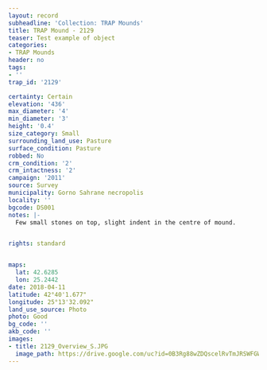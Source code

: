 ```yaml
---
layout: record
subheadline: 'Collection: TRAP Mounds'
title: TRAP Mound - 2129
teaser: Test example of object
categories:
- TRAP Mounds
header: no
tags:
- ''
trap_id: '2129'

certainty: Certain
elevation: '436'
max_diameter: '4'
min_diameter: '3'
height: '0.4'
size_category: Small
surrounding_land_use: Pasture
surface_condition: Pasture
robbed: No
crm_condition: '2'
crm_intactness: '2'
campaign: '2011'
source: Survey
municipality: Gorno Sahrane necropolis
locality: ''
bgcode: DS001
notes: |-
  Few small stones on top, slight indent in the centre of mound.


rights: standard


maps:
  lat: 42.6285
  lon: 25.2442
date: 2018-04-11
latitude: 42°40'1.677"
longitude: 25°13'32.092"
land_use_source: Photo
photo: Good
bg_code: ''
akb_code: ''
images:
- title: 2129_Overview_S.JPG
  image_path: https://drive.google.com/uc?id=0B3Rg88wZDQscelRvTmJRSWFGWVE
---
```

